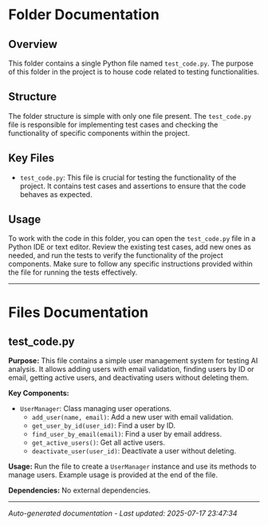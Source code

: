 # Folder Documentation

## Overview
This folder contains a single Python file named `test_code.py`. The purpose of this folder in the project is to house code related to testing functionalities.

## Structure
The folder structure is simple with only one file present. The `test_code.py` file is responsible for implementing test cases and checking the functionality of specific components within the project.

## Key Files
- `test_code.py`: This file is crucial for testing the functionality of the project. It contains test cases and assertions to ensure that the code behaves as expected.

## Usage
To work with the code in this folder, you can open the `test_code.py` file in a Python IDE or text editor. Review the existing test cases, add new ones as needed, and run the tests to verify the functionality of the project components. Make sure to follow any specific instructions provided within the file for running the tests effectively.

---

# Files Documentation

## test_code.py

**Purpose:** This file contains a simple user management system for testing AI analysis. It allows adding users with email validation, finding users by ID or email, getting active users, and deactivating users without deleting them.

**Key Components:**
- `UserManager`: Class managing user operations.
  - `add_user(name, email)`: Add a new user with email validation.
  - `get_user_by_id(user_id)`: Find a user by ID.
  - `find_user_by_email(email)`: Find a user by email address.
  - `get_active_users()`: Get all active users.
  - `deactivate_user(user_id)`: Deactivate a user without deleting.
  
**Usage:** Run the file to create a `UserManager` instance and use its methods to manage users. Example usage is provided at the end of the file.

**Dependencies:** No external dependencies.

---
*Auto-generated documentation - Last updated: 2025-07-17 23:47:34*
